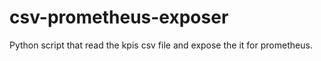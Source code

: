 # csv-prometheus-exposer
Python script that read the kpis csv file and expose the it for prometheus.
